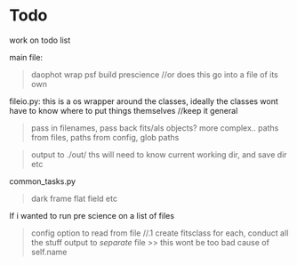 # Todo

work on todo list

main file:
> daophot wrap
> psf build
> prescience //or does this go into a file of its own 

fileio.py:
this is a os wrapper around the classes, ideally the classes wont have to know where to put things themselves //keep it general
> pass in filenames, pass back fits/als objects?
> more complex.. paths from files, paths from config, glob paths

> output to ./out/
> ths will need to know current working dir, and save dir etc

common_tasks.py
> dark frame flat field etc
> 

If i wanted to run pre science on a list of files
> config option to read from file     //.1
> create fitsclass for each, conduct all the stuff
> output to *separate* file >> this wont be too bad cause of self.name

